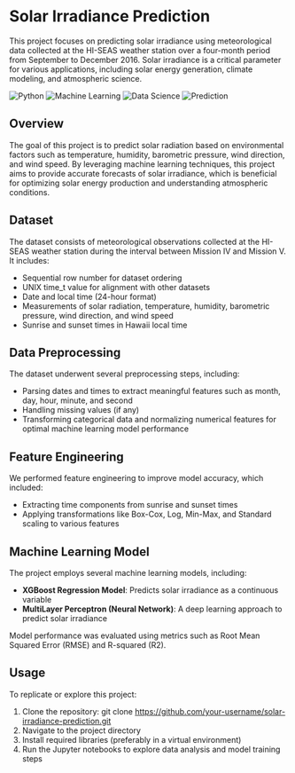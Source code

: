 # Solar Irradiance Prediction

This project focuses on predicting solar irradiance using meteorological data collected at the HI-SEAS weather station over a four-month period from September to December 2016. Solar irradiance is a critical parameter for various applications, including solar energy generation, climate modeling, and atmospheric science.

![Python](https://img.shields.io/badge/made%20with-Python-blue.svg) ![Machine Learning](https://img.shields.io/badge/-Machine%20Learning-orange) ![Data Science](https://img.shields.io/badge/-Data%20Science-lightgrey) ![Prediction](https://img.shields.io/badge/-Prediction-brightgreen)

## Overview

The goal of this project is to predict solar radiation based on environmental factors such as temperature, humidity, barometric pressure, wind direction, and wind speed. By leveraging machine learning techniques, this project aims to provide accurate forecasts of solar irradiance, which is beneficial for optimizing solar energy production and understanding atmospheric conditions.

## Dataset

The dataset consists of meteorological observations collected at the HI-SEAS weather station during the interval between Mission IV and Mission V. It includes:

- Sequential row number for dataset ordering
- UNIX time_t value for alignment with other datasets
- Date and local time (24-hour format)
- Measurements of solar radiation, temperature, humidity, barometric pressure, wind direction, and wind speed
- Sunrise and sunset times in Hawaii local time

## Data Preprocessing

The dataset underwent several preprocessing steps, including:
- Parsing dates and times to extract meaningful features such as month, day, hour, minute, and second
- Handling missing values (if any)
- Transforming categorical data and normalizing numerical features for optimal machine learning model performance

## Feature Engineering

We performed feature engineering to improve model accuracy, which included:
- Extracting time components from sunrise and sunset times
- Applying transformations like Box-Cox, Log, Min-Max, and Standard scaling to various features

## Machine Learning Model

The project employs several machine learning models, including:
- **XGBoost Regression Model**: Predicts solar irradiance as a continuous variable
- **MultiLayer Perceptron (Neural Network)**: A deep learning approach to predict solar irradiance

Model performance was evaluated using metrics such as Root Mean Squared Error (RMSE) and R-squared (R2).

## Usage

To replicate or explore this project:

1. Clone the repository: git clone https://github.com/your-username/solar-irradiance-prediction.git
2. Navigate to the project directory
3. Install required libraries (preferably in a virtual environment)
4. Run the Jupyter notebooks to explore data analysis and model training steps
